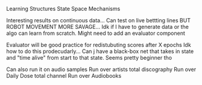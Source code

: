 Learning Structures State Space Mechanisms

Interesting results on continuous data...
Can test on live bettting lines
BUT
ROBOT MOVEMENT MORE SAVAGE... Idk if I have to generate data
or the algo can learn from scratch. Might need to add an evaluator component

Evaluator will be good practice for redistubuting scores after X epochs
Idk how to do this prodecudarly... Can j have a black-box net that takes in state and "time alive" from start to that state. 
Seems pretty beginner tho

Can also run it on audio samples
Run over artists total discography
Run over Daily Dose total channel
Run over Audiobooks

